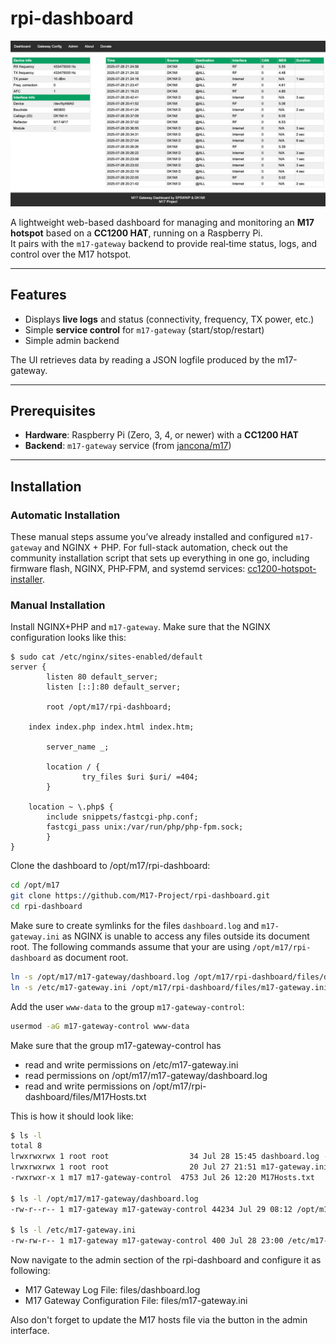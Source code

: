 # rpi-dashboard

![preview](/screenshot.jpg)

A lightweight web-based dashboard for managing and monitoring an **M17 hotspot** based on a **CC1200 HAT**, running on a Raspberry Pi.  
It pairs with the `m17-gateway` backend to provide real‑time status, logs, and control over the M17 hotspot.

---

## Features

- Displays **live logs** and status (connectivity, frequency, TX power, etc.)
- Simple **service control** for `m17-gateway` (start/stop/restart)
- Simple admin backend

The UI retrieves data by reading a JSON logfile produced by the m17-gateway.

---

## Prerequisites

- **Hardware**: Raspberry Pi (Zero, 3, 4, or newer) with a **CC1200 HAT**  
- **Backend**: `m17-gateway` service (from [jancona/m17](https://github.com/jancona/m17/tree/master/cmd/m17-gateway))  

---

## Installation

### Automatic Installation

These manual steps assume you’ve already installed and configured `m17-gateway` and NGINX + PHP. For full-stack automation, check out the community installation script that sets up everything in one go, including firmware flash, NGINX, PHP‑FPM, and systemd services: [cc1200-hotspot-installer](https://github.com/DK1MI/cc1200-hotspot-installer).

### Manual Installation

Install NGINX+PHP and `m17-gateway`. Make sure that the NGINX configuration looks like this:

```
$ sudo cat /etc/nginx/sites-enabled/default
server {
        listen 80 default_server;
        listen [::]:80 default_server;

        root /opt/m17/rpi-dashboard;

	index index.php index.html index.htm;

        server_name _;

        location / {
                try_files $uri $uri/ =404;
        }

	location ~ \.php$ {
		include snippets/fastcgi-php.conf;
		fastcgi_pass unix:/var/run/php/php-fpm.sock;
        }
}
```

Clone the dashboard to /opt/m17/rpi-dashboard:

```bash
cd /opt/m17
git clone https://github.com/M17-Project/rpi-dashboard.git
cd rpi-dashboard
```

Make sure to create symlinks for the files `dashboard.log` and `m17-gateway.ini` as NGINX is unable to access any files outside its document root. The following commands assume that your are using `/opt/m17/rpi-dashboard` as document root.

```bash
ln -s /opt/m17/m17-gateway/dashboard.log /opt/m17/rpi-dashboard/files/dashboard.log
ln -s /etc/m17-gateway.ini /opt/m17/rpi-dashboard/files/m17-gateway.ini
```

Add the user `www-data` to the group `m17-gateway-control`:

```bash
usermod -aG m17-gateway-control www-data
```

Make sure that the group m17-gateway-control has
- read and write permissions on /etc/m17-gateway.ini
- read permissions on /opt/m17/m17-gateway/dashboard.log
- read and write permissions on /opt/m17/rpi-dashboard/files/M17Hosts.txt

This is how it should look like:

```bash
$ ls -l
total 8
lrwxrwxrwx 1 root root                  34 Jul 28 15:45 dashboard.log -> /opt/m17/m17-gateway/dashboard.log
lrwxrwxrwx 1 root root                  20 Jul 27 21:51 m17-gateway.ini -> /etc/m17-gateway.ini
-rwxrwxr-x 1 m17 m17-gateway-control  4753 Jul 26 12:20 M17Hosts.txt

$ ls -l /opt/m17/m17-gateway/dashboard.log
-rw-r--r-- 1 m17-gateway m17-gateway-control 44234 Jul 29 08:12 /opt/m17/m17-gateway/dashboard.log

$ ls -l /etc/m17-gateway.ini
-rw-rw-r-- 1 m17-gateway m17-gateway-control 400 Jul 28 23:00 /etc/m17-gateway.ini
```

Now navigate to the admin section of the rpi-dashboard and configure it as following:

- M17 Gateway Log File: files/dashboard.log
- M17 Gateway Configuration File: files/m17-gateway.ini

Also don't forget to update the M17 hosts file via the button in the admin interface.
